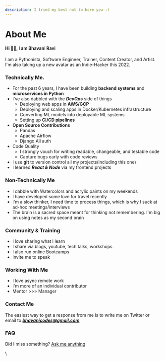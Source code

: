 ```yaml
---
description: I tried my best not to bore you :)
---
```


# About Me

#### Hi 👋🏻, I am Bhavani Ravi

I am a Pythonista, Software Engineer, Trainer, Content Creator, and Artist. I'm also taking up a new avatar as an Indie-Hacker this 2022.&#x20;

### Technically Me.

* For the past 6 years, I have been building **backend systems** and **microservices in Python**
* I've also dabbled with the _**DevOps**_ side of things
  * Deploying web apps in **AWS/GCP**
  * Deploying and scaling apps in Docker/Kubernetes infrastructure
  * Converting ML models into deployable ML systems
  * Setting up **CI/CD pipelines**
* **Open Source Contributions**
  * Pandas
  * Apache Airflow
  * Django All auth
* Code Quality
  * I strongly vouch for writing readable, changeable, and testable code
  * Capture bugs early with code reviews
* I use **git** to version control all my projects(including this one)
* I learned _**React & Node**_ via my frontend projects

### Non-Technically Me

* I dabble with Watercolors and acrylic paints on my weekends
* I have developed some love for travel recently
* I'm a slow thinker, I need time to process things, which is why I suck at ad-hoc meetings/interviews
* The brain is a sacred space meant for thinking not remembering. I'm big on using notes as my second brain

### Community & Training

* I love sharing what I learn
* I share via blogs, youtube, tech talks, workshops
* I also run online Bootcamps
* Invite me to speak

### Working With Me

* I love async remote work
* I'm more of an individual contributor
* Mentor >>> Manager

### Contact Me

The easiest way to get a response from me is to write me on Twitter or email to _**bhavanicodes@gmail.com**_

### FAQ&#x20;

Did I miss something? [Ask me anything](about-me.md#contact-me)







\
